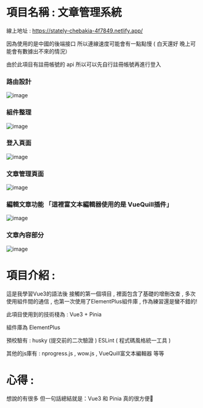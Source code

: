 # 項目名稱 : 文章管理系統

線上地址 : https://stately-chebakia-4f7849.netlify.app/

因為使用的是中國的後端接口 所以連線速度可能會有一點點慢 ( 白天還好 晚上可能會有數據出不來的情況）

由於此項目有註冊帳號的 api 所以可以先自行註冊帳號再進行登入

### 路由設計
![image](https://github.com/user-attachments/assets/88fd9511-fc7f-4428-b629-8523cfc53879)
### 組件整理
![image](https://github.com/user-attachments/assets/1c70a7a8-95a4-4574-87e2-3232dac40c27)
### 登入頁面
![image](https://github.com/user-attachments/assets/b42278c2-97f9-46d7-83bd-1e9128138d7e)
### 文章管理頁面
![image](https://github.com/user-attachments/assets/d07fc2e1-aca5-485e-a5d5-bc927e4cbb51)
### 編輯文章功能 「這裡富文本編輯器使用的是 VueQuill插件」
![image](https://github.com/user-attachments/assets/c49b5506-6b2e-4716-a20d-453a8345c796)
### 文章內容部分
![image](https://github.com/user-attachments/assets/c06cb8e9-5b24-4945-83a4-94c650f0bb29)


# 項目介紹 : 

這是我學習Vue3的語法後 接觸的第一個項目 , 裡面包含了基礎的增刪改查 , 多次使用組件間的通信 , 也第一次使用了ElementPlus組件庫 , 作為練習還是蠻不錯的!

此項目使用到的技術棧為 : Vue3 + Pinia 

組件庫為 ElementPlus 

預校驗有 : husky (提交前的二次驗證 ) ESLint ( 程式碼風格統一工具  )

其他的js庫有 : nprogress.js , wow.js , VueQuill富文本編輯器 等等

# 心得 : 

想說的有很多 但一句話總結就是：Vue3 和 Pinia 真的很方便🤣
